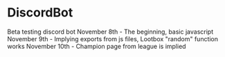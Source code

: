# DiscordBot
Beta testing discord bot
November 8th - The beginning, basic javascript
November 9th - Implying exports from js files, Lootbox "random" function works
November 10th - Champion page from league is implied
